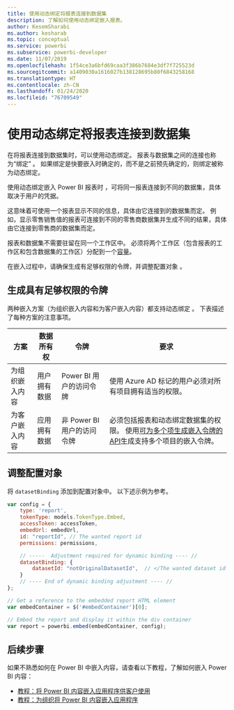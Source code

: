 ```yaml
---
title: 使用动态绑定将报表连接到数据集
description: 了解如何使用动态绑定嵌入报表。
author: KesemSharabi
ms.author: kesharab
ms.topic: conceptual
ms.service: powerbi
ms.subservice: powerbi-developer
ms.date: 11/07/2019
ms.openlocfilehash: 1f54ce3a6bfd69caa3f386b7684e3df7f725523d
ms.sourcegitcommit: a1409030a1616027b138128695b80f6843258168
ms.translationtype: HT
ms.contentlocale: zh-CN
ms.lasthandoff: 01/24/2020
ms.locfileid: "76709549"
---
```

# <a name="connect-a-report-to-a-dataset-using-dynamic-binding"></a>使用动态绑定将报表连接到数据集 

在将报表连接到数据集时，可以使用动态绑定。 报表与数据集之间的连接也称为“绑定”  。 如果绑定是快要嵌入时确定的，而不是之前预先确定的，则绑定被称为动态绑定。

使用动态绑定嵌入 Power BI 报表时  ，可将同一报表连接到不同的数据集，具体取决于用户的凭据。

这意味着可使用一个报表显示不同的信息，具体由它连接到的数据集而定。 例如，显示零售销售值的报表可连接到不同的零售商数据集并生成不同的结果，具体由它连接到零售商的数据集而定。

报表和数据集不需要驻留在同一个工作区中。 必须将两个工作区（包含报表的工作区和包含数据集的工作区）分配到一个[容量](azure-pbie-create-capacity.md)。

在嵌入过程中，请确保生成有足够权限的令牌，并调整配置对象   。

## <a name="generating-a-token-with-sufficient-permissions"></a>生成具有足够权限的令牌

两种嵌入方案（为组织嵌入内容和为客户嵌入内容）都支持动态绑定   。 下表描述了每种方案的注意事项。

|方案  |数据所有权  |令牌  |要求  |
|---------|---------|---------|---------|
|为组织嵌入内容     |用户拥有数据         |Power BI 用户的访问令牌         |使用 Azure AD 标记的用户必须对所有项目拥有适当的权限。         |
|为客户嵌入内容      |应用拥有数据         |非 Power BI 用户的访问令牌         |必须包括报表和动态绑定数据集的权限。 使用[可为多个项生成嵌入令牌的 API](embed-sample-for-customers.md#multiEmbedToken)生成支持多个项目的嵌入令牌。         |

## <a name="adjusting-the-config-object"></a>调整配置对象
将 `datasetBinding` 添加到配置对象中。 以下述示例为参考。

```javascript
var config = {
    type: 'report',
    tokenType: models.TokenType.Embed,
    accessToken: accessToken,
    embedUrl: embedUrl,
    id: "reportId", // The wanted report id
    permissions: permissions,

    // -----  Adjustment required for dynamic binding ---- //
    datasetBinding: {
        datasetId: "notOriginalDatasetId",  // </The wanted dataset id
    }
    // ---- End of dynamic binding adjustment ---- //
};

// Get a reference to the embedded report HTML element
var embedContainer = $('#embedContainer')[0];

// Embed the report and display it within the div container
var report = powerbi.embed(embedContainer, config);
```

## <a name="next-steps"></a>后续步骤

如果不熟悉如何在 Power BI 中嵌入内容，请查看以下教程，了解如何嵌入 Power BI 内容：
* [教程：将 Power BI 内容嵌入应用程序供客户使用](embed-sample-for-customers.md)
* [教程：为组织将 Power BI 内容嵌入应用程序](embed-sample-for-your-organization.md)